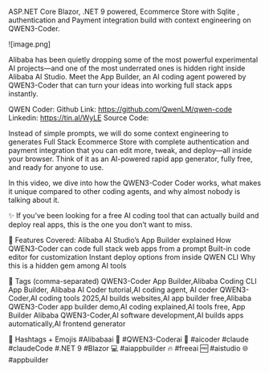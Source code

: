 ASP.NET Core Blazor, .NET 9 powered, Ecommerce Store with Sqlite , authentication and Payment integration build with context engineering on QWEN3-Coder. 

![image.png]


Alibaba has been quietly dropping some of the most powerful experimental AI projects—and one of the most underrated ones is hidden right inside Alibaba AI Studio. Meet the App Builder, an AI coding agent powered by QWEN3-Coder that can turn your ideas into working full stack apps instantly.

QWEN Coder: Github Link: https://github.com/QwenLM/qwen-code
Linkedin: https://tin.al/WyLE
Source Code: 

Instead of  simple prompts, we will do some context engineering to generates Full Stack Ecommerce Store with complete authentication and payment integration that you can edit more, tweak, and deploy—all inside your browser. Think of it as an AI-powered rapid app generator, fully free, and ready for anyone to use.

In this video, we dive into how the QWEN3-Coder Coder works, what makes it unique compared to other coding agents, and why almost nobody is talking about it.

✨ If you’ve been looking for a free AI coding tool that can actually build and deploy real apps, this is the one you don’t want to miss.

🔑 Features Covered:
Alibaba AI Studio’s App Builder explained
How QWEN3-Coder can code full stack web apps from a prompt
Built-in code editor for customization
Instant deploy options from inside QWEN CLI
Why this is a hidden gem among AI tools

📌 Tags (comma-separated)
QWEN3-Coder App Builder,Alibaba Coding CLI App Builder, Alibaba AI Coder tutorial,AI coding agent, AI coder QWEN3-Coder,AI coding tools 2025,AI builds websites,AI app builder free,Alibaba QWEN3-Coder app builder demo,AI coding explained,AI tools free, App Builder Alibaba QWEN3-Coder,AI software development,AI builds apps automatically,AI frontend generator

📌 Hashtags + Emojis
#Alibabaai  🚀 #QWEN3-Coderai  🤖 #aicoder #claude #claudeCode #.NET 9 #Blazor  💻 #aiappbuilder  🔥 #freeai  🆓 #aistudio  🌐 #appbuilder